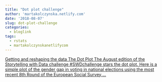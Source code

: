 ```yaml
---
title: "Dot plot challenge"
author: 'martakolczynska.netlify.com'
date: '2018-08-07'
slug: dot-plot-challenge
categories:
  - bloglink
tags:
  - rstats
  - martakolczynskanetlifycom
---
```


[Getting and reshaping the data The Dot Plot The August edition of the Storytelling with Data challenge #SWDchallenge stars the dot plot. Here is a simple plot of the gender gap in voting in national elections using the most recent 8th Round of the European Social Survey,...<click to read more>](https://martakolczynska.com/post/dot-plot-voting-ess/)

